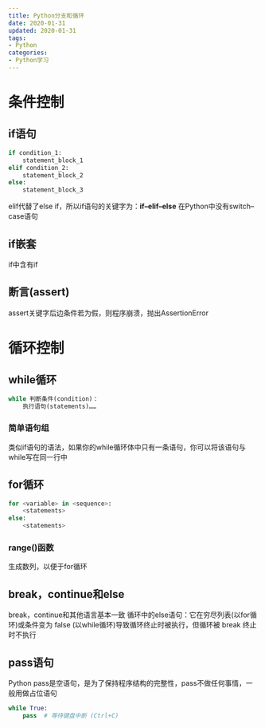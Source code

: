 ```yaml
---
title: Python分支和循环
date: 2020-01-31
updated: 2020-01-31
tags:
- Python
categories:
- Python学习
---
```


# 条件控制
## if语句
```python
if condition_1:
    statement_block_1
elif condition_2:
    statement_block_2
else:
    statement_block_3
```
elif代替了else if，所以if语句的关键字为：**if–elif–else**
在Python中没有switch–case语句

## if嵌套
if中含有if
## 断言(assert)
assert关键字后边条件若为假，则程序崩溃，抛出AssertionError
# 循环控制
## while循环
```python
while 判断条件(condition)：
    执行语句(statements)……
```
### 简单语句组
类似if语句的语法，如果你的while循环体中只有一条语句，你可以将该语句与while写在同一行中
## for循环
```python
for <variable> in <sequence>:
    <statements>
else:
    <statements>
```
### range()函数
生成数列，以便于for循环
## break，continue和else
break，continue和其他语言基本一致
循环中的else语句：它在穷尽列表(以for循环)或条件变为 false (以while循环)导致循环终止时被执行，但循环被 break 终止时不执行

## pass语句
Python pass是空语句，是为了保持程序结构的完整性，pass不做任何事情，一般用做占位语句
```python
while True:
    pass  # 等待键盘中断 (Ctrl+C)
```
